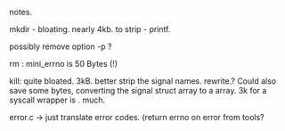 notes.



mkdir - bloating. nearly 4kb.
 to strip - printf.

 possibly remove option -p ? 



rm : mini_errno is 50 Bytes (!)



kill: quite bloated. 3kB.
better strip the signal names.
rewrite.?
Could also save some bytes, 
converting the signal struct array to a array.
3k for a syscall wrapper is . much.


error.c -> just translate error codes.
 (return errno on error from tools?





